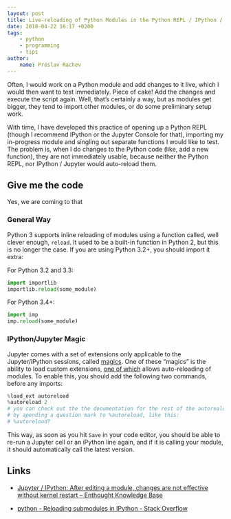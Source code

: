 ```yaml
---
layout: post
title: Live-reloading of Python Modules in the Python REPL / IPython / Jupyter Console
date: 2018-04-22 16:17 +0200
tags:
    - python
    - programming
    - tips
author:
    name: Preslav Rachev
---
```


Often, I would work on a Python module and add changes to it live, which I would then want to test immediately. Piece of cake! Add the changes and execute the script again. Well, that’s certainly a way, but as modules get bigger, they tend to import other modules, or do some preliminary setup work. 

With time, I have developed this practice of opening up a Python REPL (though I recommend IPython or the Jupyter Console for that), importing my in-progress module and singling out separate functions I would like to test. The problem is, when I do changes to the Python code (like, add a new function), they are not immediately usable, because neither the Python REPL, nor IPython / Jupyter would auto-reload them. 

## Give me the code
Yes, we are coming to that
### General Way

Python 3 supports inline reloading of modules using a function called, well clever enough, `reload`. It used to be a built-in function in Python 2, but this is no longer the case. If you are using Python 3.2+, you should import it extra:

For Python 3.2 and 3.3:

```python
import importlib
importlib.reload(some_module)
```

For Python 3.4+:

```python
import imp
imp.reload(some_module)
```

### IPython/Jupyter Magic
Jupyter comes with a set of extensions only applicable to the Jupyter/iPython sessions, called [magics](https://ipython.org/ipython-doc/3/interactive/magics.html). One of these “magics” is the ability to load custom extensions, [one of which](http://ipython.readthedocs.io/en/stable/config/extensions/index.html) allows auto-reloading of modules. To enable this, you should add the following two commands, before any imports:

```python
%load_ext autoreload
%autoreload 2
# you can check out the the documentation for the rest of the autoreaload modes
# by apending a question mark to %autoreload, like this:
# %autoreload?
```

This way, as soon as you hit `Save` in your code editor, you should be able to re-run a Jupyter cell or an iPython line again, and if it is calling your  module, it should automatically call the latest version.

## Links
- [Jupyter / IPython: After editing a module, changes are not effective without kernel restart – Enthought Knowledge Base](https://support.enthought.com/hc/en-us/articles/204469240-Jupyter-IPython-After-editing-a-module-changes-are-not-effective-without-kernel-restart)

- [python - Reloading submodules in IPython - Stack Overflow](https://stackoverflow.com/questions/5364050/reloading-submodules-in-ipython#5399339)